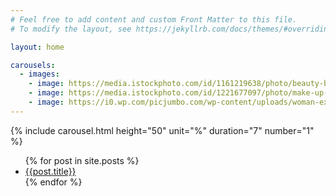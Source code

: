 ```yaml
---
# Feel free to add content and custom Front Matter to this file.
# To modify the layout, see https://jekyllrb.com/docs/themes/#overriding-theme-defaults

layout: home

carousels:
  - images: 
    - image: https://media.istockphoto.com/id/1161219638/photo/beauty-brushes.jpg?s=612x612&w=0&k=20&c=rr_o260EXjTQ_UOqoJRhMKukb6GQp-x2GTpODe4ZE9g=
    - image: https://media.istockphoto.com/id/1221677097/photo/make-up-cosmetics-products-against-pink-color-background.jpg?b=1&s=612x612&w=0&k=20&c=rNb6YwDw6XuiseWgxV-b5Of-sfSbVt4NTP-PGGfqen0=
    - image: https://i0.wp.com/picjumbo.com/wp-content/uploads/woman-exercises-with-dumbbells-on-yoga-fitness-mat-free-photo.jpg?w=600&quality=80
---
```


{% include carousel.html height="50" unit="%" duration="7" number="1" %}


<ul>
{% for post in site.posts %}
    <li><a href="{{post.url}}">{{post.title}}</a></li>
{% endfor %}
</ul>